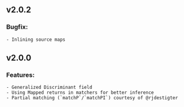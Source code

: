 ## v2.0.2

### Bugfix:

    - Inlining source maps

## v2.0.0

### Features:

    - Generalized Discriminant field
    - Using Mapped returns in matchers for better inference
    - Partial matching (`matchP`/`matchPI`) courtesy of @rjdestigter
